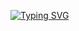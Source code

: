 [![Typing SVG](https://readme-typing-svg.herokuapp.com?font=Roboto&weight=900&size=34&pause=1024&color=024AF7&random=false&width=435&lines=Hi%2C++Welcome+to+my+world!;By+%7C+CelsoHerib)](https://git.io/typing-svg)
